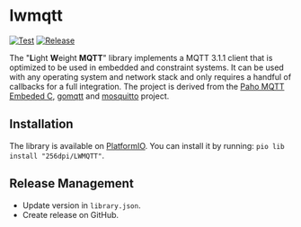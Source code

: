 # lwmqtt

[![Test](https://github.com/256dpi/lwmqtt/actions/workflows/test.yml/badge.svg)](https://github.com/256dpi/lwmqtt/actions/workflows/test.yml)
[![Release](https://img.shields.io/github/release/256dpi/lwmqtt.svg)](https://github.com/256dpi/lwmqtt/releases)

The "**L**ight **W**eight **MQTT**" library implements a MQTT 3.1.1 client that is optimized to be used in embedded and constraint systems. It can be used with any operating system and network stack and only requires a handful of callbacks for a full integration. The project is derived from the [Paho MQTT Embeded C](https://github.com/eclipse/paho.mqtt.embedded-c), [gomqtt](https://github.com/gomqtt) and [mosquitto](https://github.com/eclipse/mosquitto) project.

## Installation

The library is available on [PlatformIO](https://registry.platformio.org/libraries/256dpi/LWMQTT). You can install it by running: `pio lib install "256dpi/LWMQTT"`. 

## Release Management

- Update version in `library.json`.
- Create release on GitHub.
